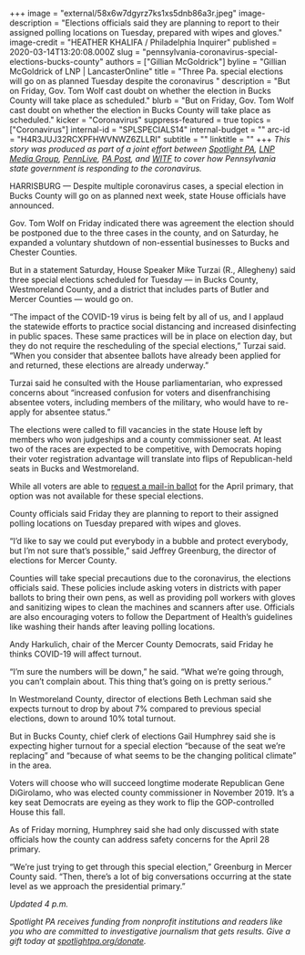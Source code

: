 +++
image = "external/58x6w7dgyrz7ks1xs5dnb86a3r.jpeg"
image-description = "Elections officials said they are planning to report to their assigned polling locations on Tuesday, prepared with wipes and gloves."
image-credit = "HEATHER KHALIFA / Philadelphia Inquirer"
published = 2020-03-14T13:20:08.000Z
slug = "pennsylvania-coronavirus-special-elections-bucks-county"
authors = ["Gillian McGoldrick"]
byline = "Gillian McGoldrick of LNP | LancasterOnline"
title = "Three Pa. special elections will go on as planned Tuesday despite the coronavirus "
description = "But on Friday, Gov. Tom Wolf cast doubt on whether the election in Bucks County will take place as scheduled."
blurb = "But on Friday, Gov. Tom Wolf cast doubt on whether the election in Bucks County will take place as scheduled."
kicker = "Coronavirus"
suppress-featured = true
topics = ["Coronavirus"]
internal-id = "SPLSPECIALS14"
internal-budget = ""
arc-id = "H4R3JUJ32RCXPFHWVNWZ6ZLLRI"
subtitle = ""
linktitle = ""
+++
*This story was produced as part of a joint effort between [Spotlight PA](https://www.spotlightpa.org/), [LNP Media Group](https://lancasteronline.com/), [PennLive](https://www.pennlive.com/), [PA Post](https://papost.org/), and [WITF](https://www.witf.org/) to cover how Pennsylvania state government is responding to the coronavirus.*

HARRISBURG — Despite multiple coronavirus cases, a special election in Bucks County will go on as planned next week, state House officials have announced.

Gov. Tom Wolf on Friday indicated there was agreement the election should be postponed due to the three cases in the county, and on Saturday, he expanded a voluntary shutdown of non-essential businesses to Bucks and Chester Counties.

But in a statement Saturday, House Speaker Mike Turzai (R., Allegheny) said three special elections scheduled for Tuesday — in Bucks County, Westmoreland County, and a district that includes parts of Butler and Mercer Counties — would go on.

“The impact of the COVID-19 virus is being felt by all of us, and I applaud the statewide efforts to practice social distancing and increased disinfecting in public spaces. These same practices will be in place on election day, but they do not require the rescheduling of the special elections,” Turzai said. “When you consider that absentee ballots have already been applied for and returned, these elections are already underway.”

Turzai said he consulted with the House parliamentarian, who expressed concerns about “increased confusion for voters and disenfranchising absentee voters, including members of the military, who would have to re-apply for absentee status.”

The elections were called to fill vacancies in the state House left by members who won judgeships and a county commissioner seat. At least two of the races are expected to be competitive, with Democrats hoping their voter registration advantage will translate into flips of Republican-held seats in Bucks and Westmoreland.

While all voters are able to [request a mail-in ballot](https://www.votespa.com/Voting-in-PA/Pages/Mail-and-Absentee-Ballot.aspx) for the April primary, that option was not available for these special elections.

County officials said Friday they are planning to report to their assigned polling locations on Tuesday prepared with wipes and gloves.

“I’d like to say we could put everybody in a bubble and protect everybody, but I’m not sure that’s possible,” said Jeffrey Greenburg, the director of elections for Mercer County.

Counties will take special precautions due to the coronavirus, the elections officials said. These policies include asking voters in districts with paper ballots to bring their own pens, as well as providing poll workers with gloves and sanitizing wipes to clean the machines and scanners after use. Officials are also encouraging voters to follow the Department of Health’s guidelines like washing their hands after leaving polling locations.

Andy Harkulich, chair of the Mercer County Democrats, said Friday he thinks COVID-19 will affect turnout.

“I’m sure the numbers will be down,” he said. “What we’re going through, you can’t complain about. This thing that’s going on is pretty serious.”

In Westmoreland County, director of elections Beth Lechman said she expects turnout to drop by about 7% compared to previous special elections, down to around 10% total turnout.

But in Bucks County, chief clerk of elections Gail Humphrey said she is expecting higher turnout for a special election “because of the seat we’re replacing” and “because of what seems to be the changing political climate” in the area.

Voters will choose who will succeed longtime moderate Republican Gene DiGirolamo, who was elected county commissioner in November 2019. It’s a key seat Democrats are eyeing as they work to flip the GOP-controlled House this fall.

As of Friday morning, Humphrey said she had only discussed with state officials how the county can address safety concerns for the April 28 primary.

“We’re just trying to get through this special election,” Greenburg in Mercer County said. “Then, there’s a lot of big conversations occurring at the state level as we approach the presidential primary.”

*Updated 4 p.m.*

*Spotlight PA receives funding from nonprofit institutions and readers like you who are committed to investigative journalism that gets results. Give a gift today at [spotlightpa.org/donate](https://www.spotlightpa.org/donate).*